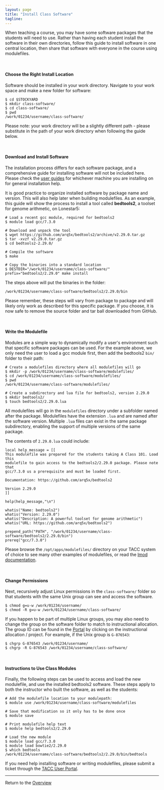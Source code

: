 ```yaml
---
layout: page
title: "Install Class Software"
tagline:
---
```


When teaching a course, you may have some software packages that the students
will need to use. Rather than having each student install the software in their
own directories, follow this guide to install software in one central location,
then share that software with everyone in the course using modulefiles.

<br>

#### Choose the Right Install Location

Software should be installed in your work directory. Navigate to your work space
and make a new folder for software:

```
$ cd $STOCKYARD
$ mkdir class-software/
$ cd class-software/
$ pwd
/work/01234/username/class-software/
```

Please note: your work directory will be a slightly different path - please
substitute in the path of your work directory when following the guide below.

<br>

#### Download and Install Software

The installation process differs for each software package, and a comprehensive
guide for installing software will not be included here. Please check the
[user guides](https://portal.tacc.utexas.edu/user-guides) for whichever machine
you are installing on for general installation help.

It is good practice to organize installed software by package name and version.
This will also help later when building modulefiles. As an example, this guide
will show the process to install a tool called **bedtools2**, a toolset for
genome arithmetic, on Lonestar5:

```
# Load a recent gcc module, required for bedtools2
$ module load gcc/7.3.0
```
```
# Download and unpack the tool
$ wget https://github.com/arq5x/bedtools2/archive/v2.29.0.tar.gz
$ tar -xvzf v2.29.0.tar.gz
$ cd bedtools2-2.29.0/
```
```
# Compile the software
$ make
```
```
# Copy the binaries into a standard location
$ DESTDIR="/work/01234/username/class-software/" prefix="bedtools2/2.29.0" make install
```

The steps above will put the binaries in the folder:

`/work/01234/username/class-software/bedtools2/2.29.0/bin`

Please remember, these steps will vary from package to package and will likely
only work as described for this specific package. If you choose, it is now safe
to remove the source folder and tar ball downloaded from GitHub.

<br>

#### Write the Modulefile

Modules are a simple way to dynamically modify a user's environment such that
specific software packages can be used. For the example above, we only need the
user to load a gcc module first, then add the bedtools2 `bin/` folder to their
path:

```
# Create a modulefiles directory where all modulefiles will go
$ mkdir -p /work/01234/username/class-software/modulefiles/
$ cd /work/01234/username/class-software/modulefiles/
$ pwd
/work/01234/username/class-software/modulefiles/
```
```
# Create a subdirectory and lua file for bedtools2, version 2.29.0
$ mkdir bedtools2/
$ touch bedtools2/2.29.0.lua
```

All modulefiles will go in the `modulefiles` directory under a subfolder named
after the package. Modulefiles have the extension `.lua` and are named after the
software version. Multiple `.lua` files can exist in the same package
subdirectory, enabling the support of multiple versions of the same package.

The contents of `2.29.0.lua` could include:
```
local help_message = [[
This modulefile was prepared for the students taking A Class 101. Load this
modulefile to gain access to the bedtools2/2.29.0 package. Please note that
gcc/7.3.0 us a prerequisite and must be loaded first.

Documentation: https://github.com/arq5x/bedtools2

Version 2.29.0
]]

help(help_message,"\n")

whatis("Name: bedtools2")
whatis("Version: 2.29.0")
whatis("Description: A powerful toolset for genome arithmetic")
whatis("URL: https://github.com/arq5x/bedtools2")

prepend_path("PATH", "/work/01234/username/class-software/bedtools2/2.29.0/bin")
prereq("gcc/7.3.0")
```

Please browse the `/opt/apps/modulefiles/` directory on your TACC system of
choice to see many other examples of modulefiles, or read the
[lmod documentation](https://lmod.readthedocs.io).

<br>

#### Change Permissions

Next, recursively adjust Linux permissions in the `class-software/` folder so
that students with the same Unix group can see and access the software.

```
$ chmod g=u-w /work/01234/username/
$ chmod -R g=u-w /work/01234/username/class-software/
```

If you happen to be part of multiple Linux groups, you may also need to change
the group on the software folder to match to instructional allocation. The
group ID can be found in the
[Portal](https://portal.tacc.utexas.edu/projects-and-allocations) by clicking on
the instructional allocation / project. For example, if the Unix group is
`G-876543`:

```
$ chgrp G-876543 /work/01234/username/
$ chgrp -R G-876543 /work/01234/username/class-software/
```

<br>

#### Instructions to Use Class Modules

Finally, the following steps can be used to access and load the new modulefile,
and use the installed bedtools2 software. These steps apply to both the
instructor who built the software, as well as the students:

```
# Add the modulefile location to your modulepath:
$ module use /work/01234/username/class-software/modulefiles
```
```
# Save that modification so it only has to be done once
$ module save
```
```
# Print modulefile help text
$ module help bedtools2/2.29.0
```
```
# Load the new module
$ module load gcc/7.3.0
$ module load bowtie2/2.29.0
$ which bedtools
/work/01234/username/class-software/bedtools2/2.29.0/bin/bedtools
```

If you need help installing software or writing modulefiles, please submit a
ticket through the [TACC User Portal](https://portal.tacc.utexas.edu/tacc-consulting).


---
Return to the [Overview](../index.md)
